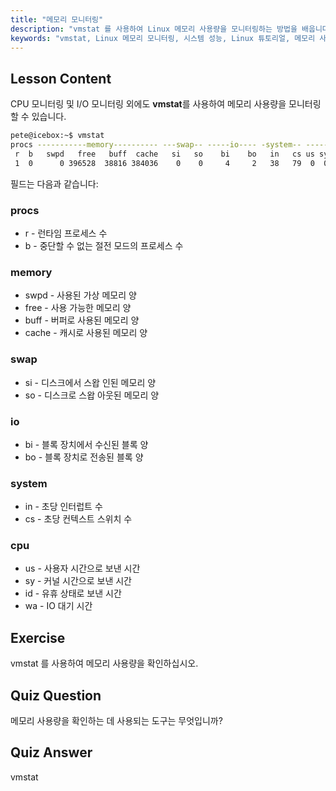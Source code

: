 ```yaml
---
title: "메모리 모니터링"
description: "vmstat 를 사용하여 Linux 메모리 사용량을 모니터링하는 방법을 배웁니다. 시스템 성능을 위한 메모리, 스왑 및 CPU 메트릭을 이해합니다. Linux 여정을 시작하세요!"
keywords: "vmstat, Linux 메모리 모니터링, 시스템 성능, Linux 튜토리얼, 메모리 사용량, 초보자 Linux, Linux 가이드"
---
```


## Lesson Content

CPU 모니터링 및 I/O 모니터링 외에도 **vmstat**를 사용하여 메모리 사용량을 모니터링할 수 있습니다.

```bash
pete@icebox:~$ vmstat
procs -----------memory---------- ---swap-- -----io---- -system-- ------cpu-----
 r  b   swpd   free   buff  cache   si   so    bi    bo   in   cs us sy id wa st
 1  0      0 396528  38816 384036    0    0     4     2   38   79  0  0 99  0  0
```

필드는 다음과 같습니다:

### procs

- r - 런타임 프로세스 수
- b - 중단할 수 없는 절전 모드의 프로세스 수

### memory

- swpd - 사용된 가상 메모리 양
- free - 사용 가능한 메모리 양
- buff - 버퍼로 사용된 메모리 양
- cache - 캐시로 사용된 메모리 양

### swap

- si - 디스크에서 스왑 인된 메모리 양
- so - 디스크로 스왑 아웃된 메모리 양

### io

- bi - 블록 장치에서 수신된 블록 양
- bo - 블록 장치로 전송된 블록 양

### system

- in - 초당 인터럽트 수
- cs - 초당 컨텍스트 스위치 수

### cpu

- us - 사용자 시간으로 보낸 시간
- sy - 커널 시간으로 보낸 시간
- id - 유휴 상태로 보낸 시간
- wa - IO 대기 시간

## Exercise

vmstat 를 사용하여 메모리 사용량을 확인하십시오.

## Quiz Question

메모리 사용량을 확인하는 데 사용되는 도구는 무엇입니까?

## Quiz Answer

vmstat

